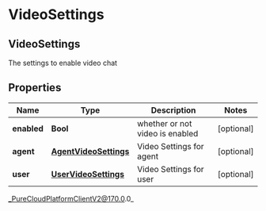 # VideoSettings

## VideoSettings
The settings to enable video chat

## Properties

|Name | Type | Description | Notes|
|------------ | ------------- | ------------- | -------------|
| **enabled** | **Bool** | whether or not video is enabled | [optional] |
| **agent** | [**AgentVideoSettings**](AgentVideoSettings) | Video Settings for agent | [optional] |
| **user** | [**UserVideoSettings**](UserVideoSettings) | Video Settings for user | [optional] |



_PureCloudPlatformClientV2@170.0.0_

